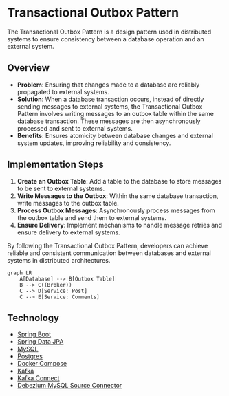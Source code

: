 # Transactional Outbox Pattern

The Transactional Outbox Pattern is a design pattern used in distributed systems to ensure consistency between a database operation and an external system. 

## Overview
- **Problem**: Ensuring that changes made to a database are reliably propagated to external systems.
- **Solution**: When a database transaction occurs, instead of directly sending messages to external systems, the Transactional Outbox Pattern involves writing messages to an outbox table within the same database transaction. These messages are then asynchronously processed and sent to external systems.
- **Benefits**: Ensures atomicity between database changes and external system updates, improving reliability and consistency.

## Implementation Steps
1. **Create an Outbox Table**: Add a table to the database to store messages to be sent to external systems.
2. **Write Messages to the Outbox**: Within the same database transaction, write messages to the outbox table.
3. **Process Outbox Messages**: Asynchronously process messages from the outbox table and send them to external systems.
4. **Ensure Delivery**: Implement mechanisms to handle message retries and ensure delivery to external systems.

By following the Transactional Outbox Pattern, developers can achieve reliable and consistent communication between databases and external systems in distributed architectures.

```mermaid
graph LR
    A[Database] --> B[Outbox Table]
    B --> C((Broker))
    C --> D[Service: Post]
    C --> E[Service: Comments]
```

## Technology
 
- [Spring Boot](https://spring.io/projects/spring-boot)
- [Spring Data JPA](https://spring.io/projects/spring-data-jpa)
- [MySQL](https://www.mysql.com)
- [Postgres](https://www.postgresql.org)
- [Docker Compose](https://docs.docker.com/compose/)
- [Kafka](https://kafka.apache.org)
- [Kafka Connect](https://docs.confluent.io/platform/current/connect/index.html)
- [Debezium MySQL Source Connector](https://docs.confluent.io/kafka-connectors/debezium-mysql-source/current/mysql_source_connector_config.html)